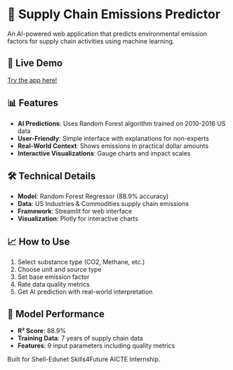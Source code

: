 # 🌱 Supply Chain Emissions Predictor

An AI-powered web application that predicts environmental emission factors for supply chain activities using machine learning.

## 🚀 Live Demo
[Try the app here!](your-streamlit-url-will-go-here)

## 📊 Features
- **AI Predictions**: Uses Random Forest algorithm trained on 2010-2016 US data
- **User-Friendly**: Simple interface with explanations for non-experts
- **Real-World Context**: Shows emissions in practical dollar amounts
- **Interactive Visualizations**: Gauge charts and impact scales

## 🛠️ Technical Details
- **Model**: Random Forest Regressor (88.9% accuracy)
- **Data**: US Industries & Commodities supply chain emissions
- **Framework**: Streamlit for web interface
- **Visualization**: Plotly for interactive charts

## 📈 How to Use
1. Select substance type (CO2, Methane, etc.)
2. Choose unit and source type
3. Set base emission factor
4. Rate data quality metrics
5. Get AI prediction with real-world interpretation

## 🔬 Model Performance
- **R² Score**: 88.9%
- **Training Data**: 7 years of supply chain data
- **Features**: 9 input parameters including quality metrics

Built for Shell-Edunet Skills4Future AICTE Internship.